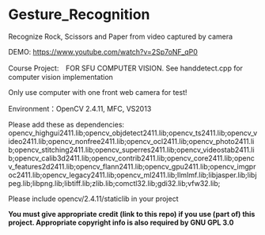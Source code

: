 # Gesture_Recognition
Recognize Rock, Scissors and Paper from video captured by camera  
  
DEMO: https://www.youtube.com/watch?v=2Sp7oNF_qP0  
  
Course Project:　FOR SFU COMPUTER VISION. See handdetect.cpp for computer vision implementation  
  
Only use computer with one front web camera for test!  
  
Environment：OpenCV 2.4.11, MFC, VS2013  
    
Please add these as dependencies:  
opencv_highgui2411.lib;opencv_objdetect2411.lib;opencv_ts2411.lib;opencv_video2411.lib;opencv_nonfree2411.lib;opencv_ocl2411.lib;opencv_photo2411.lib;opencv_stitching2411.lib;opencv_superres2411.lib;opencv_videostab2411.lib;opencv_calib3d2411.lib;opencv_contrib2411.lib;opencv_core2411.lib;opencv_features2d2411.lib;opencv_flann2411.lib;opencv_gpu2411.lib;opencv_imgproc2411.lib;opencv_legacy2411.lib;opencv_ml2411.lib;IlmImf.lib;libjasper.lib;libjpeg.lib;libpng.lib;libtiff.lib;zlib.lib;comctl32.lib;gdi32.lib;vfw32.lib;  
  
Please include opencv/2.4.11/staticlib in your project  
  
  
**You must give appropriate credit (link to this repo) if you use (part of) this project. Appropriate copyright info is also required by GNU GPL 3.0**
